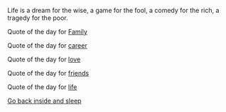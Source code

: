 Life is a dream for the wise, 
a game for the fool, 
a comedy for the rich, 
a tragedy for the poor.



Quote of the day for [Family](quote-of-the-day/family.md)

Quote of the day for [career](quote-of-the-day/career.md)

Quote of the day for [love](quote-of-the-day/love.md)

Quote of the day for [friends](quote-of-the-day/friends.md)

Quote of the day for [life](quote-of-the-day/life.md)



[Go back inside and sleep](../sleep/marshmallow.md)
